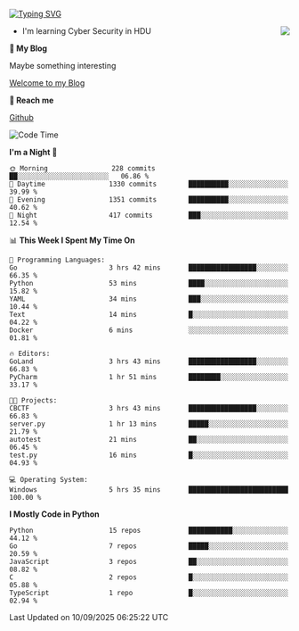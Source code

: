 [![Typing SVG](https://readme-typing-svg.herokuapp.com?font=Fira+Code&pause=1000&random=false&width=450&height=60&lines=Hello+%F0%9F%91%8B%F0%9F%8F%BB;I'm+JBNRZ)](https://git.io/typing-svg)

<a href="#">
  <img align="right" src="https://github-readme-stats.vercel.app/api?username=JBNRZ&show_icons=true&bg_color=15,f2f7fd,E0EAFC" />
</a>

- I'm learning Cyber Security in HDU

 **🌱 My Blog**

Maybe something interesting

[Welcome to my Blog](https://jbnrz.com.cn/)

 **💬 Reach me** 

[Github](https://github.com/JBNRZ)


<!--START_SECTION:waka-->
![Code Time](http://img.shields.io/badge/Code%20Time-1%2C399%20hrs%202%20mins-blue)

**I'm a Night 🦉** 

```text
🌞 Morning                228 commits         ██░░░░░░░░░░░░░░░░░░░░░░░   06.86 % 
🌆 Daytime                1330 commits        ██████████░░░░░░░░░░░░░░░   39.99 % 
🌃 Evening                1351 commits        ██████████░░░░░░░░░░░░░░░   40.62 % 
🌙 Night                  417 commits         ███░░░░░░░░░░░░░░░░░░░░░░   12.54 % 
```


📊 **This Week I Spent My Time On** 

```text
💬 Programming Languages: 
Go                       3 hrs 42 mins       █████████████████░░░░░░░░   66.35 % 
Python                   53 mins             ████░░░░░░░░░░░░░░░░░░░░░   15.82 % 
YAML                     34 mins             ███░░░░░░░░░░░░░░░░░░░░░░   10.44 % 
Text                     14 mins             █░░░░░░░░░░░░░░░░░░░░░░░░   04.22 % 
Docker                   6 mins              ░░░░░░░░░░░░░░░░░░░░░░░░░   01.81 % 

🔥 Editors: 
GoLand                   3 hrs 43 mins       █████████████████░░░░░░░░   66.83 % 
PyCharm                  1 hr 51 mins        ████████░░░░░░░░░░░░░░░░░   33.17 % 

🐱‍💻 Projects: 
CBCTF                    3 hrs 43 mins       █████████████████░░░░░░░░   66.83 % 
server.py                1 hr 13 mins        █████░░░░░░░░░░░░░░░░░░░░   21.79 % 
autotest                 21 mins             ██░░░░░░░░░░░░░░░░░░░░░░░   06.45 % 
test.py                  16 mins             █░░░░░░░░░░░░░░░░░░░░░░░░   04.93 % 

💻 Operating System: 
Windows                  5 hrs 35 mins       █████████████████████████   100.00 % 
```

**I Mostly Code in Python** 

```text
Python                   15 repos            ███████████░░░░░░░░░░░░░░   44.12 % 
Go                       7 repos             █████░░░░░░░░░░░░░░░░░░░░   20.59 % 
JavaScript               3 repos             ██░░░░░░░░░░░░░░░░░░░░░░░   08.82 % 
C                        2 repos             █░░░░░░░░░░░░░░░░░░░░░░░░   05.88 % 
TypeScript               1 repo              █░░░░░░░░░░░░░░░░░░░░░░░░   02.94 % 
```




 Last Updated on 10/09/2025 06:25:22 UTC
<!--END_SECTION:waka-->
